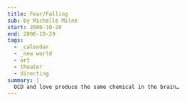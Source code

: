 ```yaml
---
title: Fear/Falling
sub: by Michelle Milne
start: 2006-10-20
end: 2006-10-29
tags:
  - _calendar
  - _new world
  - art
  - theater
  - directing
summary: |
  OCD and love produce the same chemical in the brain…
---
```

